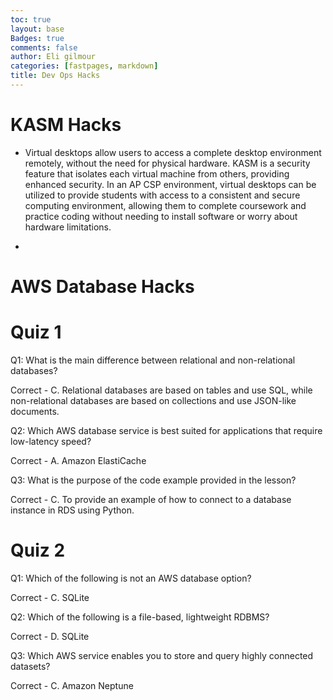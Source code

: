 ```yaml
---
toc: true
layout: base
Badges: true
comments: false
author: Eli gilmour
categories: [fastpages, markdown]
title: Dev Ops Hacks
---
```


# KASM Hacks

- Virtual desktops allow users to access a complete desktop environment remotely, without the need for physical hardware. KASM is a security feature that isolates each virtual machine from others, providing enhanced security. In an AP CSP environment, virtual desktops can be utilized to provide students with access to a consistent and secure computing environment, allowing them to complete coursework and practice coding without needing to install software or worry about hardware limitations.

- 

# AWS Database Hacks

# Quiz 1

Q1: What is the main difference between relational and non-relational databases?

Correct - C. Relational databases are based on tables and use SQL, while non-relational databases are based on collections and use JSON-like documents.

Q2: Which AWS database service is best suited for applications that require low-latency speed?

Correct - A. Amazon ElastiCache

Q3: What is the purpose of the code example provided in the lesson?

Correct - C. To provide an example of how to connect to a database instance in RDS using Python.

# Quiz 2

Q1: Which of the following is not an AWS database option?

Correct - C. SQLite

Q2: Which of the following is a file-based, lightweight RDBMS?

Correct - D. SQLite

Q3: Which AWS service enables you to store and query highly connected datasets?

Correct - C. Amazon Neptune


